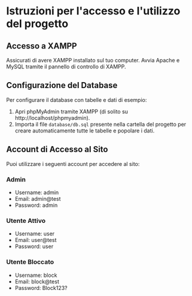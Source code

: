 # Istruzioni per l'accesso e l'utilizzo del progetto

## Accesso a XAMPP
Assicurati di avere XAMPP installato sul tuo computer. Avvia Apache e MySQL tramite il pannello di controllo di XAMPP.

## Configurazione del Database
Per configurare il database con tabelle e dati di esempio:
1. Apri phpMyAdmin tramite XAMPP (di solito su http://localhost/phpmyadmin).
2. Importa il file `database/db.sql` presente nella cartella del progetto per creare automaticamente tutte le tabelle e popolare i dati.

## Account di Accesso al Sito
Puoi utilizzare i seguenti account per accedere al sito:

### Admin
- Username: admin
- Email: admin@test
- Password: admin

### Utente Attivo
- Username: user
- Email: user@test
- Password: user

### Utente Bloccato
- Username: block
- Email: block@test
- Password: Block123?